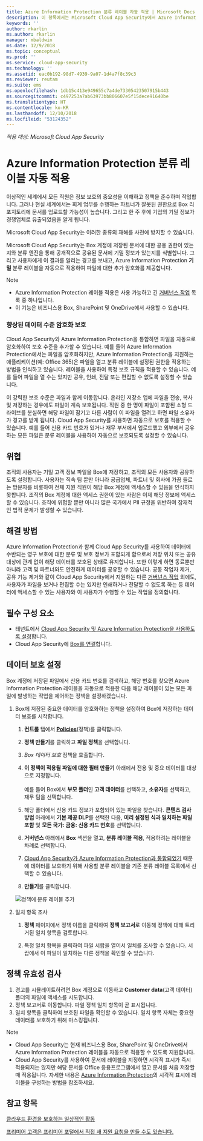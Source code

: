```yaml
---
title: Azure Information Protection 분류 레이블 자동 적용 | Microsoft Docs
description: 이 항목에서는 Microsoft Cloud App Security에서 Azure Information Protection 분류 레이블을 자동으로 적용하는 프로세스를 설명합니다.
keywords: ''
author: rkarlin
ms.author: rkarlin
manager: mbaldwin
ms.date: 12/9/2018
ms.topic: conceptual
ms.prod: ''
ms.service: cloud-app-security
ms.technology: ''
ms.assetid: eac0b192-98d7-4939-9a07-1d4a7f8c39c3
ms.reviewer: reutam
ms.suite: ems
ms.openlocfilehash: 1db15c413e949655c7a4de73305423507915b443
ms.sourcegitcommit: c497253a7ab63973bb806607e5f15dece91640be
ms.translationtype: HT
ms.contentlocale: ko-KR
ms.lasthandoff: 12/10/2018
ms.locfileid: "53124352"
---
```

*적용 대상: Microsoft Cloud App Security*



# <a name="automatically-apply-azure-information-protection-classification-labels"></a>Azure Information Protection 분류 레이블 자동 적용  

이상적인 세계에서 모든 직원은 정보 보호의 중요성을 이해하고 정책을 준수하며 작업합니다. 그러나 현실 세계에서는 회계 업무를 수행하는 파트너가 잘못된 권한으로 Box 리포지토리에 문서를 업로드할 가능성이 높습니다. 그리고 한 주 후에 기업의 기밀 정보가 경쟁업체로 유출되었음을 알게 됩니다. 

Microsoft Cloud App Security는 이러한 종류의 재해를 사전에 방지할 수 있습니다.

Microsoft Cloud App Security는 Box 계정에 저장된 문서에 대한 공용 권한이 있는지와 분류 엔진을 통해 공개적으로 공유된 문서에 기밀 정보가 있는지를 식별합니다. 그리고 사용자에게 이 결과를 알리는 경고를 보내고, Azure Information Protection **기밀** 분류 레이블을 자동으로 적용하여 파일에 대한 추가 암호화를 제공합니다. 

>[!NOTE]
> - Azure Information Protection 레이블 적용은 사용 가능하고 긴 [거버넌스 작업](governance-actions.md) 목록 중 하나입니다.
> - 이 기능은 비즈니스용 Box, SharePoint 및 OneDrive에서 사용할 수 있습니다.

### <a name="enhanced-data-level-encryption-protection"></a>향상된 데이터 수준 암호화 보호

Cloud App Security와 Azure Information Protection을 통합하면 파일을 자동으로 암호화하여 보호 수준을 추가할 수 있습니다. 예를 들어 Azure Information Protection에서는 파일을 암호화하지만, Azure Information Protection을 지원하는 애플리케이션(예: Office 365)은 파일을 열고 분류 레이블에 설정된 권한을 적용하는 방법을 인식하고 있습니다. 레이블을 사용하여 특정 보호 규칙을 적용할 수 있습니다. 예를 들어 파일을 열 수는 있지만 공유, 인쇄, 전달 또는 편집할 수 없도록 설정할 수 있습니다. 

이 강력한 보호 수준은 파일과 함께 이동합니다. 온라인 저장소 앱에 파일을 전송, 복사 및 저장하는 경우에도 파일이 계속 보호됩니다. 직원 중 한 명이 파일이 포함된 소형 드라이브를 분실하면 해당 파일이 잠기고 다른 사람이 이 파일을 열려고 하면 파일 소유자가 경고를 받게 됩니다. Cloud App Security를 사용하면 자동으로 보호를 적용할 수 있습니다. 예를 들어 신용 카드 번호가 있거나 재무 부서에서 업로드했고 외부에서 공유하는 모든 파일은 분류 레이블을 사용하여 자동으로 보호되도록 설정할 수 있습니다. 

## <a name="the-threat"></a>위협 
조직의 사용자는 기밀 고객 정보 파일을 Box에 저장하고, 조직의 모든 사용자와 공유하도록 설정합니다. 사용자는 직속 팀 뿐만 아니라 공급업체, 파트너 및 회사에 가끔 들르는 방문자를 비롯하여 전체 지원 직원이 해당 Box 계정에 액세스할 수 있음을 인식하지 못합니다. 조직의 Box 계정에 대한 액세스 권한이 있는 사람은 이제 해당 정보에 액세스할 수 있습니다. 조직에 위험할 뿐만 아니라 많은 국가에서 PII 규정을 위반하여 잠재적인 법적 문제가 발생할 수 있습니다.

## <a name="the-solution"></a>해결 방법
Azure Information Protection과 함께 Cloud App Security를 사용하여 데이터에 수반되는 영구 보호에 대한 분류 및 보호 정보가 포함되게 함으로써 저장 위치 또는 공유 대상에 관계 없이 해당 데이터를 보호된 상태로 유지합니다. 또한 이렇게 하면 동료뿐만 아니라 고객 및 파트너와도 안전하게 데이터를 공유할 수 있습니다. 공동 작업자 제거, 공유 기능 제거와 같이 Cloud App Security에서 지원하는 다른 [거버넌스 작업](governance-actions.md) 외에도, 사용자가 파일을 보거나 편집할 수는 있지만 인쇄하거나 전달할 수 없도록 하는 등 데이터에 액세스할 수 있는 사용자와 이 사용자가 수행할 수 있는 작업을 정의합니다.

## <a name="prerequisites"></a>필수 구성 요소

- 테넌트에서 [Cloud App Security 및 Azure Information Protection을 사용하도록 설정](azip-integration.md)합니다.
- Cloud App Security에 [Box를 연결](connect-box-to-microsoft-cloud-app-security.md)합니다.

## <a name="setting-up-data-protection"></a>데이터 보호 설정

Box 계정에 저장된 파일에서 신용 카드 번호를 검색하고, 해당 번호를 찾으면 Azure Information Protection 레이블을 자동으로 적용한 다음 해당 레이블이 있는 모든 파일에 발생하는 작업을 제어하는 정책을 설정하겠습니다.

1. Box에 저장된 중요한 데이터를 암호화하는 정책을 설정하여 Box에 저장하는 데이터 보호를 시작합니다.

    1. **컨트롤** 탭에서 [**Policies**](control-cloud-apps-with-policies.md)(정책)를 클릭합니다. 
    
    2. **정책 만들기**를 클릭하고 **파일 정책**을 선택합니다.
    
    3. *Box 데이터 보호* 정책을 호출합니다.
    
    4. **이 정책이 적용될 파일에 대한 필터 만들기** 아래에서 전용 및 중요 데이터를 대상으로 지정합니다.<br></br>
    예를 들어 Box에서 **부모 폴더**인 **고객 데이터**를 선택하고, **소유자**를 선택하고, 재무 팀을 선택합니다.
    
    4. 해당 폴더에서 신용 카드 정보가 포함되어 있는 파일을 찾습니다. **콘텐츠 검사 방법** 아래에서 **기본 제공 DLP**를 선택한 다음, **미리 설정된 식과 일치하는 파일 포함** 및 **모든 국가: 금융: 신용 카드 번호**를 선택합니다.
    
    5. **거버넌스** 아래에서 **Box** 섹션을 열고, **분류 레이블 적용**, 적용하려는 레이블을 차례로 선택합니다.
    
    6. [Cloud App Security가 Azure Information Protection과 통합되었기](azip-integration.md) 때문에 데이터를 보호하기 위해 사용할 분류 레이블을 기존 분류 레이블 목록에서 선택할 수 있습니다.
 
    7. **만들기**를 클릭합니다. 
   
   ![정책에 분류 레이블 추가](./media/aip-auto-policy.png)
     
2. 일치 항목 조사
    
    1. **정책** 페이지에서 정책 이름을 클릭하여 **정책 보고서**로 이동해 정책에 대해 트리거된 일치 항목을 검토합니다.

    2. 특정 일치 항목을 클릭하여 파일 서랍을 열어서 일치를 조사할 수 있습니다. 서랍에서 이 파일이 일치하는 다른 정책을 확인할 수 있습니다. 
     
## <a name="validating-your-policy"></a>정책 유효성 검사

1. 경고를 시뮬레이트하려면 Box 계정으로 이동하고 **Customer data**(고객 데이터) 폴더의 파일에 액세스를 시도합니다.
3. 정책 보고서로 이동합니다. 파일 정책 일치 항목이 곧 표시됩니다. 
4. 일치 항목을 클릭하여 보호된 파일을 확인할 수 있습니다. 일치 항목 자체는 중요한 데이터를 보호하기 위해 마스킹됩니다. 

>[!NOTE]
> - Cloud App Security는 현재 비즈니스용 Box, SharePoint 및 OneDrive에서 Azure Information Protection 레이블을 자동으로 적용할 수 있도록 지원합니다.
> - Cloud App Security를 사용하여 문서에 레이블을 지정하면 시각적 표시가 즉시 적용되지는 않지만 해당 문서를 Office 응용프로그램에서 열고 문서를 처음 저장할 때 적용됩니다. 자세한 내용은 [Azure Information Protection](https://docs.microsoft.com/information-protection/deploy-use/configure-policy-markings#when-visual-markings-are-applied)의 시각적 표시에 레이블을 구성하는 방법을 참조하세요.

 ## <a name="see-also"></a>참고 항목  
[클라우드 환경을 보호하는 일상적인 활동](daily-activities-to-protect-your-cloud-environment.md)   

[프리미어 고객은 프리미어 포털에서 직접 새 지원 요청을 만들 수도 있습니다.](https://premier.microsoft.com/)  
  
  